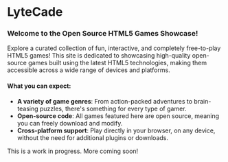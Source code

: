 # LyteCade

### **Welcome to the Open Source HTML5 Games Showcase!**  
Explore a curated collection of fun, interactive, and completely free-to-play HTML5 games! This site is dedicated to showcasing high-quality open-source games built using the latest HTML5 technologies, making them accessible across a wide range of devices and platforms. 

#### **What you can expect:**
- **A variety of game genres**: From action-packed adventures to brain-teasing puzzles, there's something for every type of gamer.
- **Open-source code**: All games featured here are open source, meaning you can freely download and modify.
- **Cross-platform support**: Play directly in your browser, on any device, without the need for additional plugins or downloads.

This is a work in progress. More coming soon!
